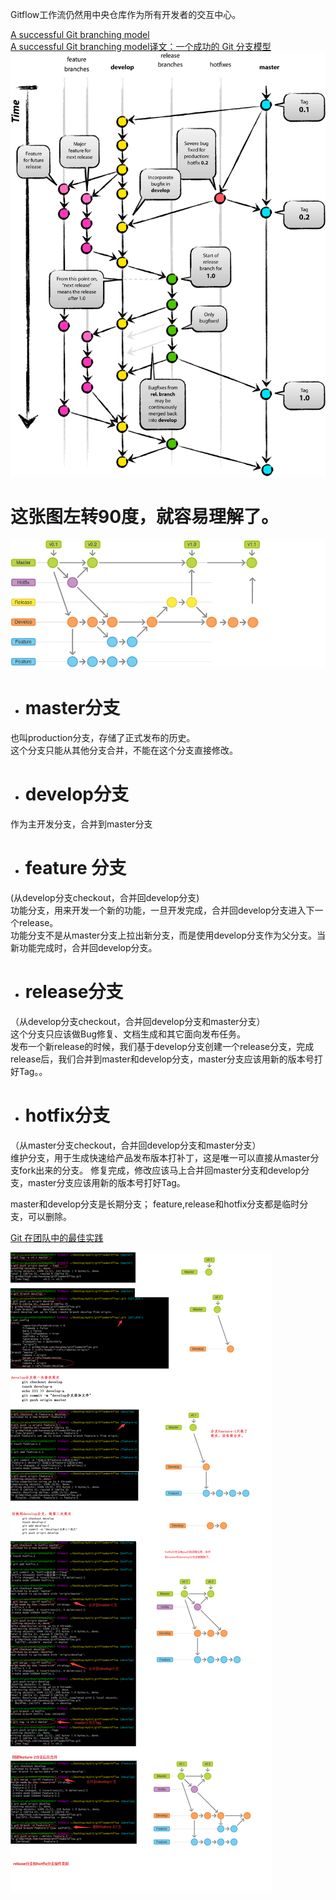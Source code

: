 Gitflow工作流仍然用中央仓库作为所有开发者的交互中心。

[A successful Git branching model](http://nvie.com/posts/a-successful-git-branching-model/)     
[A successful Git branching model译文：一个成功的 Git 分支模型 ](https://www.oschina.net/translate/a-successful-git-branching-model?lang=chs&page=1#)
![](https://github.com/havenow/my-git/blob/master/images/git-flow.png)   

# 这张图左转90度，就容易理解了。
![](https://github.com/havenow/my-git/blob/master/images/git-workflow-release-cycle.png)   

- # master分支				
也叫production分支，存储了正式发布的历史。 	
这个分支只能从其他分支合并，不能在这个分支直接修改。				

- # develop分支				
作为主开发分支，合并到master分支	

- # feature 分支		
(从develop分支checkout，合并回develop分支)    
功能分支，用来开发一个新的功能，一旦开发完成，合并回develop分支进入下一个release。	
功能分支不是从master分支上拉出新分支，而是使用develop分支作为父分支。当新功能完成时，合并回develop分支。			

- # release分支		
（从develop分支checkout，合并回develop分支和master分支）    	
这个分支只应该做Bug修复、文档生成和其它面向发布任务。				
发布一个新release的时候，我们基于develop分支创建一个release分支，完成release后，我们合并到master和develop分支，master分支应该用新的版本号打好Tag。。

- # hotfix分支		
（从master分支checkout，合并回develop分支和master分支）    	
维护分支，用于生成快速给产品发布版本打补丁，这是唯一可以直接从master分支fork出来的分支。 
修复完成，修改应该马上合并回master分支和develop分支，master分支应该用新的版本号打好Tag。		

master和develop分支是长期分支；
feature,release和hotfix分支都是临时分支，可以删除。

[Git 在团队中的最佳实践](http://www.cnblogs.com/cnblogsfans/p/5075073.html)


![实操](https://github.com/havenow/my-git/blob/master/images/gitflow%E5%B7%A5%E4%BD%9C%E6%B5%81%E5%AE%9E%E6%93%8D.png)
